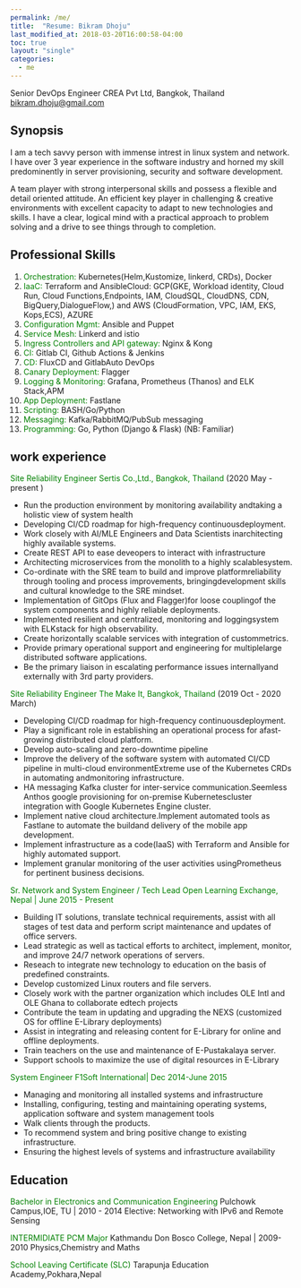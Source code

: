 ```yaml
---
permalink: /me/
title:  "Resume: Bikram Dhoju"
last_modified_at: 2018-03-20T16:00:58-04:00
toc: true
layout: "single"
categories: 
  - me
---
```


Senior DevOps Engineer
CREA Pvt Ltd, Bangkok, Thailand 
bikram.dhoju@gmail.com

## Synopsis

I am  a tech savvy person with immense intrest in linux system and network. I have over 3 year experience in the software industry and horned my skill predominently in server provisioning, security and software development.

A team player with strong interpersonal skills and possess a flexible and detail oriented attitude. An efficient key player in challenging & creative environments with excellent capacity to adapt to new technologies and skills. I have a clear, logical mind with a practical approach to problem solving and a drive to see things through to completion.


## Professional Skills

1. <span style="color:green"> Orchestration:</span> Kubernetes(Helm,Kustomize, linkerd, CRDs), Docker
2. <span style="color:green"> IaaC:</span> Terraform and AnsibleCloud: GCP(GKE, Workload identity, Cloud Run, Cloud Functions,Endpoints, IAM, CloudSQL, CloudDNS, CDN, BigQuery,DialogueFlow,) and AWS (CloudFormation, VPC, IAM, EKS, Kops,ECS), AZURE
3. <span style="color:green"> Configuration Mgmt:</span> Ansible and Puppet
4. <span style="color:green"> Service Mesh:</span> Linkerd and istio 
5. <span style="color:green"> Ingress Controllers and API gateway: </span> Nginx & Kong
6. <span style="color:green"> CI:</span> Gitlab CI, Github Actions & Jenkins
7. <span style="color:green"> CD:</span> FluxCD and GitlabAuto DevOps
8. <span style="color:green"> Canary Deployment:</span> Flagger 
9. <span style="color:green"> Logging & Monitoring: </span> Grafana, Prometheus (Thanos) and ELK Stack,APM
10. <span style="color:green"> App Deployment:</span> Fastlane
11. <span style="color:green"> Scripting:</span> BASH/Go/Python
12. <span style="color:green"> Messaging:</span> Kafka/RabbitMQ/PubSub messaging
13. <span style="color:green"> Programming:</span> Go, Python (Django & Flask) (NB: Familiar)



## work experience

<span style="color:green"> Site Reliability Engineer </span>
<span style="color:green"> Sertis Co.,Ltd., Bangkok, Thailand </span>
(2020 May - present ) 

*   Run the production environment by monitoring availability andtaking a holistic view of system health
* Developing CI/CD roadmap for high-frequency continuousdeployment.
* Work closely with AI/MLE Engineers and Data Scientists inarchitecting highly available systems.
* Create REST API to ease deveopers to interact with infrastructure
* Architecting microservices from the monolith to a highly scalablesystem.
* Co-ordinate with the SRE team to build and improve platformreliability through tooling and process improvements, bringingdevelopment skills and cultural knowledge to the SRE mindset.
* Implementation of GitOps (Flux and Flagger)for loose couplingof the system components and highly reliable deployments.
* Implemented resilient and centralized, monitoring and loggingsystem with ELKstack for high observability.
* Create horizontally scalable services with integration of custommetrics.
* Provide primary operational support and engineering for multiplelarge distributed software applications.
* Be the primary liaison in escalating performance issues internallyand externally with 3rd party providers.

<span style="color:green"> Site Reliability Engineer </span>
<span style="color:green"> The Make It, Bangkok, Thailand </span>
(2019 Oct - 2020 March) 

* Developing CI/CD roadmap for high-frequency continuousdeployment.
* Play a significant role in establishing an operational process for afast-growing distributed cloud platform.
* Develop auto-scaling and zero-downtime pipeline
* Improve the delivery of the software system with automated CI/CD pipeline in multi-cloud environmentExtreme use of the Kubernetes CRDs in automating andmonitoring infrastructure.
* HA messaging Kafka cluster for inter-service communication.Seemless Anthos google provisioning for on-premise Kubernetescluster integration with Google Kubernetes Engine cluster.
* Implement native cloud architecture.Implement automated tools as Fastlane to automate the buildand delivery of the mobile app development.
* Implement infrastructure as a code(IaaS) with Terraform and Ansible for highly automated support.
* Implement granular monitoring of the user activities usingPrometheus for pertinent business decisions.
 
<span style="color:green"> Sr. Network  and System Engineer / Tech Lead</span>
<span style="color:green"> Open Learning Exchange, Nepal | June 2015 - Present</span>


*   Building IT solutions, translate technical requirements, assist with all stages of test data and perform script maintenance and updates of office servers.
*   Lead strategic as well as tactical efforts to architect, implement, monitor, and improve  24/7 network operations of servers.
*   Reseach to integrate new technology to education on the basis of predefined constraints.
*   Develop customized Linux routers and file servers.
*   Closely work with the partner organization which includes OLE Intl and OLE Ghana to collaborate edtech projects
*   Contribute the team in updating and upgrading the NEXS (customized OS for offline E-Library deployments)
*   Assist in integrating and releasing content for E-Library for online and offline deployments. 
*   Train teachers on the use and maintenance of E-Pustakalaya server.
*   Support schools to maximize the use of digital resources in E-Library


<span style="color:green"> System Engineer</span>
<span style="color:green"> F1Soft International| Dec 2014-June 2015</span>


*   Managing and monitoring all installed systems and infrastructure
*   Installing, configuring, testing and maintaining operating systems, application software and system management tools
*   Walk clients through the products.
*   To recommend system and bring positive change to existing infrastructure.
*   Ensuring the highest levels of systems and infrastructure availability


## Education

<span style="color:green"> Bachelor in Electronics and Communication Engineering </span>
Pulchowk Campus,IOE, TU | 2010 - 2014
Elective: Networking with IPv6 and Remote Sensing

<span style="color:green"> INTERMIDIATE PCM Major </span>
Kathmandu Don Bosco College, Nepal | 2009-2010
Physics,Chemistry and Maths

<span style="color:green"> School Leaving Certificate (SLC) </span>
Tarapunja Education Academy,Pokhara,Nepal 
